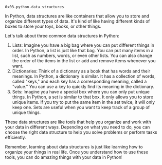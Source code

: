 `0x03-python-data_structures`

In Python, data structures are like containers that allow you to store and organize different
types of data. It's kind of like having different kinds of boxes to store your toys, books, or
other things.

Let's talk about three common data structures in Python:

1.  Lists: Imagine you have a big bag where you can put different things in order. In Python, a
    list is just like that bag. You can put many items in a list, such as numbers, words, or even
    other lists. You can also change the order of the items in the list or add and remove items
    whenever you want.
2.  Dictionaries: Think of a dictionary as a book that has words and their meanings. In
    Python, a dictionary is similar. It has a collection of words, called "keys," and each key has
    a corresponding meaning, called a "value." You can use a key to quickly find its meaning
    in the dictionary.
3.  Sets: Imagine you have a special box where you can only put unique things. In Python, a
    set is similar to that box. It only allows you to store unique items. If you try to put the same
    item in the set twice, it will only keep one. Sets are useful when you want to keep track of a
    group of unique things.

These data structures are like tools that help you organize and work with your data in
different ways. Depending on what you need to do, you can choose the right data structure
to help you solve problems or perform tasks efficiently.

Remember, learning about data structures is just like learning how to organize your things in real life.
Once you understand how to use these tools, you can do amazing things with your data in Python!
